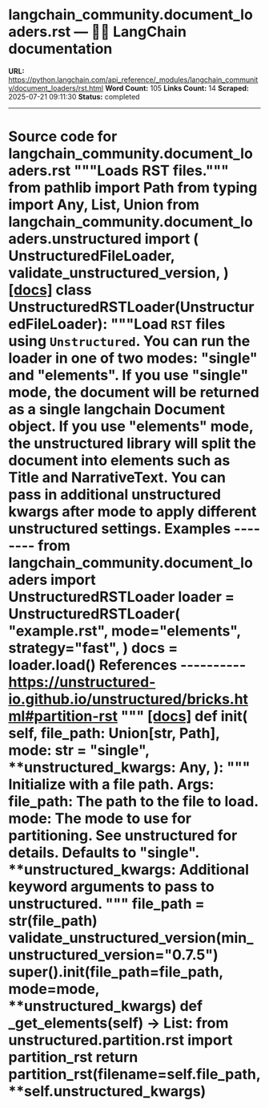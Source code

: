 # langchain_community.document_loaders.rst — 🦜🔗 LangChain  documentation

**URL:** https://python.langchain.com/api_reference/_modules/langchain_community/document_loaders/rst.html
**Word Count:** 105
**Links Count:** 14
**Scraped:** 2025-07-21 09:11:30
**Status:** completed

---

# Source code for langchain\_community.document\_loaders.rst               """Loads RST files."""          from pathlib import Path     from typing import Any, List, Union          from langchain_community.document_loaders.unstructured import (         UnstructuredFileLoader,         validate_unstructured_version,     )                              [[docs]](https://python.langchain.com/api_reference/community/document_loaders/langchain_community.document_loaders.rst.UnstructuredRSTLoader.html#langchain_community.document_loaders.rst.UnstructuredRSTLoader)     class UnstructuredRSTLoader(UnstructuredFileLoader):         """Load `RST` files using `Unstructured`.              You can run the loader in one of two modes: "single" and "elements".         If you use "single" mode, the document will be returned as a single         langchain Document object. If you use "elements" mode, the unstructured         library will split the document into elements such as Title and NarrativeText.         You can pass in additional unstructured kwargs after mode to apply         different unstructured settings.              Examples         --------         from langchain_community.document_loaders import UnstructuredRSTLoader              loader = UnstructuredRSTLoader(             "example.rst", mode="elements", strategy="fast",         )         docs = loader.load()              References         ----------         https://unstructured-io.github.io/unstructured/bricks.html#partition-rst         """                         [[docs]](https://python.langchain.com/api_reference/community/document_loaders/langchain_community.document_loaders.rst.UnstructuredRSTLoader.html#langchain_community.document_loaders.rst.UnstructuredRSTLoader.__init__)         def __init__(             self,             file_path: Union[str, Path],             mode: str = "single",             **unstructured_kwargs: Any,         ):             """             Initialize with a file path.                  Args:                 file_path: The path to the file to load.                 mode: The mode to use for partitioning. See unstructured for details.                     Defaults to "single".                 **unstructured_kwargs: Additional keyword arguments to pass                     to unstructured.             """             file_path = str(file_path)             validate_unstructured_version(min_unstructured_version="0.7.5")             super().__init__(file_path=file_path, mode=mode, **unstructured_kwargs)                             def _get_elements(self) -> List:             from unstructured.partition.rst import partition_rst                  return partition_rst(filename=self.file_path, **self.unstructured_kwargs)